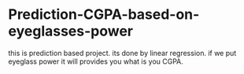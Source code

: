 # Prediction-CGPA-based-on-eyeglasses-power
this is prediction based project. its done by linear regression. if we put eyeglass power it will provides you what is you CGPA.
